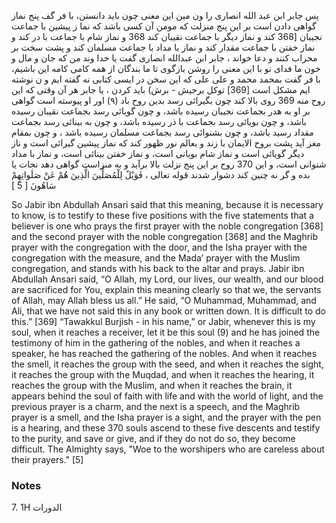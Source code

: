 پس جابر ابن عبد الله انصاری را ون مین این معنی چون باید دانستن، با فر گف پنج نماز گواهی دادن است بر این پنج منزلت که مومن آن کسی باشد که نما ز پیشین با جماعت نجیبان [368 کند و نماز دیگر با جماعت نقیبان کند 368 و نماز شام با جماعت با در کند و نماز خفتن با جماعت مقدار کند و نماز با مداد با جماعت مسلمان کند و پشت سخت بر محراب کنند و دعا خواند ، جابر ابن عبدالله انصاری گفت یا خدا وند من که جان و مال و خون ما فدای تو با این معنی را روشن بازگوی تا ما بندگان از همه کامی کامه این باشیم، با فر گفت بمحمد محمد و علی علی که این سخن در ایسی کتابی نه گفته ایم و ن نوشته ایم مشکل است [369] توکل برجیش - برش) باید کردن ، یا جابر هر آن وقتی که این روح منه 369 روی بالا کند چون بگیرائی رسد بدین روح باد (۹) اور او پیوسته است گواهی بر او به هدر بجماعت نجیبان رسیده باشد، و چون گویائی رسد بجماعت نقیبان رسیده باشد، و چون بویائی رسد بجماعت با ذر رسیده باشد، و چون به بینائی رسد بجماعت مقداد رسید باشد، و چون بشنوائی رسد بجماعت مسلمان رسیده باشد ، و چون بمقام مغز آید پشت بروح الایمان با زند و بعالم نور ظهور کند که نماز پیشین گیرائی است و ناز دیگر گویائی است و نماز شام بویانی است، و نماز خفتن بینائی است، و نماز با مداد شنوانی است، و این 370 روح بر این پنج نزلت بالا برآید و به منزاست گواهی دهد نجات یا بده و گر نه چنین کند دشوار شدند قوله تعالى ، فَوَيْلٌ لِلْمُصَلِّينَ الَّذِينَ هُمْ عَنْ صَلَواتِهِمْ سَاهُونَ [ 5 ]

So Jabir ibn Abdullah Ansari said that this meaning, because it is necessary to know, is to testify to these five positions with the five statements that a believer is one who prays the first prayer with the noble congregation [368] and the second prayer with the noble congregation [368] and the Maghrib prayer with the congregation with the door, and the Isha prayer with the congregation with the measure, and the Mada’ prayer with the Muslim congregation, and stands with his back to the altar and prays. Jabir ibn Abdullah Ansari said, “O Allah, my Lord, our lives, our wealth, and our blood are sacrificed for You, explain this meaning clearly so that we, the servants of Allah, may Allah bless us all.” He said, “O Muhammad, Muhammad, and Ali, that we have not said this in any book or written down. It is difficult to do this.” [369] “Tawakkul Burjish - in his name,” or Jabir, whenever this is my soul, when it reaches a receiver, let it be this soul (9) and he has joined the testimony of him in the gathering of the nobles, and when it reaches a speaker, he has reached the gathering of the nobles. And when it reaches the smell, it reaches the group with the seed, and when it reaches the sight, it reaches the group with the Muqdad, and when it reaches the hearing, it reaches the group with the Muslim, and when it reaches the brain, it appears behind the soul of faith with life and with the world of light, and the previous prayer is a charm, and the next is a speech, and the Maghrib prayer is a smell, and the Isha prayer is a sight, and the prayer with the pen is a hearing, and these 370 souls ascend to these five descents and testify to the purity, and save or give, and if they do not do so, they become difficult. The Almighty says, "Woe to the worshipers who are careless about their prayers." [5]

### Notes

7. 1H الدورات